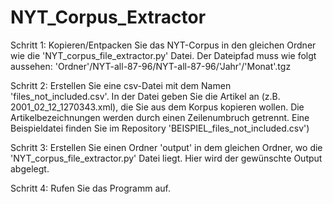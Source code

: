 # NYT_Corpus_Extractor

Schritt 1:   Kopieren/Entpacken Sie das NYT-Corpus in den gleichen Ordner wie die 'NYT_corpus_file_extractor.py' Datei.
             Der Dateipfad muss wie folgt aussehen:
             'Ordner'/NYT-all-87-96/NYT-all-87-96/'Jahr'/'Monat'.tgz

Schritt 2:   Erstellen Sie eine csv-Datei mit dem Namen 'files_not_included.csv'. In der Datei geben Sie die Artikel an
             (z.B. 2001_02_12_1270343.xml), die Sie aus dem Korpus kopieren wollen. Die Artikelbezeichnungen werden 
             durch einen Zeilenumbruch getrennt. Eine Beispieldatei finden Sie im Repository 
             'BEISPIEL_files_not_included.csv')

Schritt 3:   Erstellen Sie einen Ordner 'output' in dem gleichen Ordner, wo die 'NYT_corpus_file_extractor.py' Datei
             liegt. Hier wird der gewünschte Output abgelegt.

Schritt 4:   Rufen Sie das Programm auf.
             
